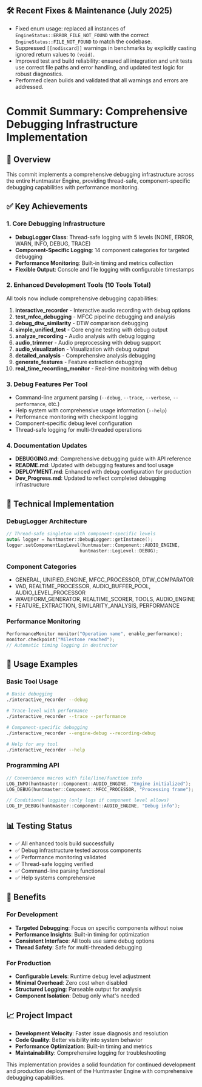 ## 🛠️ Recent Fixes & Maintenance (July 2025)

- Fixed enum usage: replaced all instances of `EngineStatus::ERROR_FILE_NOT_FOUND` with the correct `EngineStatus::FILE_NOT_FOUND` to match the codebase.
- Suppressed `[[nodiscard]]` warnings in benchmarks by explicitly casting ignored return values to `(void)`.
- Improved test and build reliability: ensured all integration and unit tests use correct file paths and error handling, and updated test logic for robust diagnostics.
- Performed clean builds and validated that all warnings and errors are addressed.

# Commit Summary: Comprehensive Debugging Infrastructure Implementation

## 🎯 Overview

This commit implements a comprehensive debugging infrastructure across the entire Huntmaster Engine, providing thread-safe, component-specific debugging capabilities with performance monitoring.

## ✅ Key Achievements

### 1. Core Debugging Infrastructure

- **DebugLogger Class**: Thread-safe logging with 5 levels (NONE, ERROR, WARN, INFO, DEBUG, TRACE)
- **Component-Specific Logging**: 14 component categories for targeted debugging
- **Performance Monitoring**: Built-in timing and metrics collection
- **Flexible Output**: Console and file logging with configurable timestamps

### 2. Enhanced Development Tools (10 Tools Total)

All tools now include comprehensive debugging capabilities:

1. **interactive_recorder** - Interactive audio recording with debug options
2. **test_mfcc_debugging** - MFCC pipeline debugging and analysis
3. **debug_dtw_similarity** - DTW comparison debugging
4. **simple_unified_test** - Core engine testing with debug output
5. **analyze_recording** - Audio analysis with debug logging
6. **audio_trimmer** - Audio preprocessing with debug support
7. **audio_visualization** - Visualization with debug output
8. **detailed_analysis** - Comprehensive analysis debugging
9. **generate_features** - Feature extraction debugging
10. **real_time_recording_monitor** - Real-time monitoring with debug

### 3. Debug Features Per Tool

- Command-line argument parsing (`--debug`, `--trace`, `--verbose`, `--performance`, etc.)
- Help system with comprehensive usage information (`--help`)
- Performance monitoring with checkpoint logging
- Component-specific debug level configuration
- Thread-safe logging for multi-threaded operations

### 4. Documentation Updates

- **DEBUGGING.md**: Comprehensive debugging guide with API reference
- **README.md**: Updated with debugging features and tool usage
- **DEPLOYMENT.md**: Enhanced with debug configuration for production
- **Dev_Progress.md**: Updated to reflect completed debugging infrastructure

## 🔧 Technical Implementation

### DebugLogger Architecture

```cpp
// Thread-safe singleton with component-specific levels
auto& logger = huntmaster::DebugLogger::getInstance();
logger.setComponentLogLevel(huntmaster::Component::AUDIO_ENGINE,
                           huntmaster::LogLevel::DEBUG);
```

### Component Categories

- GENERAL, UNIFIED_ENGINE, MFCC_PROCESSOR, DTW_COMPARATOR
- VAD, REALTIME_PROCESSOR, AUDIO_BUFFER_POOL, AUDIO_LEVEL_PROCESSOR
- WAVEFORM_GENERATOR, REALTIME_SCORER, TOOLS, AUDIO_ENGINE
- FEATURE_EXTRACTION, SIMILARITY_ANALYSIS, PERFORMANCE

### Performance Monitoring

```cpp
PerformanceMonitor monitor("Operation name", enable_performance);
monitor.checkpoint("Milestone reached");
// Automatic timing logging in destructor
```

## 🎯 Usage Examples

### Basic Tool Usage

```bash
# Basic debugging
./interactive_recorder --debug

# Trace-level with performance
./interactive_recorder --trace --performance

# Component-specific debugging
./interactive_recorder --engine-debug --recording-debug

# Help for any tool
./interactive_recorder --help
```

### Programming API

```cpp
// Convenience macros with file/line/function info
LOG_INFO(huntmaster::Component::AUDIO_ENGINE, "Engine initialized");
LOG_DEBUG(huntmaster::Component::MFCC_PROCESSOR, "Processing frame");

// Conditional logging (only logs if component level allows)
LOG_IF_DEBUG(huntmaster::Component::AUDIO_ENGINE, "Debug info");
```

## 📊 Testing Status

- ✅ All enhanced tools build successfully
- ✅ Debug infrastructure tested across components
- ✅ Performance monitoring validated
- ✅ Thread-safe logging verified
- ✅ Command-line parsing functional
- ✅ Help systems comprehensive

## 🚀 Benefits

### For Development

- **Targeted Debugging**: Focus on specific components without noise
- **Performance Insights**: Built-in timing for optimization
- **Consistent Interface**: All tools use same debug options
- **Thread Safety**: Safe for multi-threaded debugging

### For Production

- **Configurable Levels**: Runtime debug level adjustment
- **Minimal Overhead**: Zero cost when disabled
- **Structured Logging**: Parseable output for analysis
- **Component Isolation**: Debug only what's needed

## 📈 Project Impact

- **Development Velocity**: Faster issue diagnosis and resolution
- **Code Quality**: Better visibility into system behavior
- **Performance Optimization**: Built-in timing and metrics
- **Maintainability**: Comprehensive logging for troubleshooting

This implementation provides a solid foundation for continued development and production deployment of the Huntmaster Engine with comprehensive debugging capabilities.
